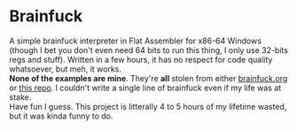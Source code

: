 # Brainfuck
A simple brainfuck interpreter in Flat Assembler for x86-64 Windows (though I bet you don't even need 64 bits to run this thing, I only use 32-bits regs and stuff). Written in a few hours, it has no respect for code quality whatsoever, but meh, it works.  
**None of the examples are mine**. They're **all** stolen from either [brainfuck.org](brainfuck.org) or [this repo](https://github.com/sunjay/brainfuck/tree/master/examples). I couldn't write a single line of brainfuck even if my life was at stake.  
Have fun I guess. This project is litterally 4 to 5 hours of my lifetime wasted, but it was kinda funny to do.
